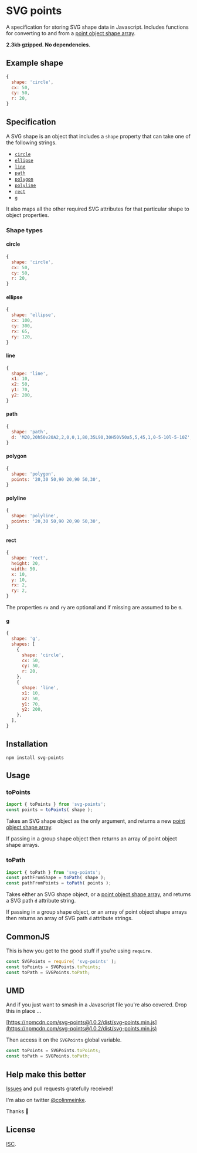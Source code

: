 # SVG points

A specification for storing SVG shape data in Javascript.
Includes functions for converting to and from a
[point object shape array](https://github.com/colinmeinke/points).

**2.3kb gzipped. No dependencies.**

## Example shape

```js
{
  shape: 'circle',
  cx: 50,
  cy: 50,
  r: 20,
}
```

## Specification

A SVG shape is an object that includes a `shape` property
that can take one of the following strings.

- [`circle`](#circle)
- [`ellipse`](#ellipse)
- [`line`](#line)
- [`path`](#path)
- [`polygon`](#polygon)
- [`polyline`](#polyline)
- [`rect`](#rect)
- [`g`](#group)

It also maps all the other required SVG attributes for that
particular shape to object properties.

### Shape types

#### circle

```js
{
  shape: 'circle',
  cx: 50,
  cy: 50,
  r: 20,
}
```

#### ellipse

```js
{
  shape: 'ellipse',
  cx: 100,
  cy: 300,
  rx: 65,
  ry: 120,
}
```

#### line

```js
{
  shape: 'line',
  x1: 10,
  x2: 50,
  y1: 70,
  y2: 200,
}
```

#### path

```js
{
  shape: 'path',
  d: 'M20,20h50v20A2,2,0,0,1,80,35L90,30H50V50a5,5,45,1,0-5-10l-5-10Z',
}
```

#### polygon

```js
{
  shape: 'polygon',
  points: '20,30 50,90 20,90 50,30',
}
```

#### polyline

```js
{
  shape: 'polyline',
  points: '20,30 50,90 20,90 50,30',
}
```

#### rect

```js
{
  shape: 'rect',
  height: 20,
  width: 50,
  x: 10,
  y: 10,
  rx: 2,
  ry: 2,
}
```

The properties `rx` and `ry` are optional and if missing are
assumed to be `0`.

#### g

```js
{
  shape: 'g',
  shapes: [
    {
      shape: 'circle',
      cx: 50,
      cy: 50,
      r: 20,
    },
    {
      shape: 'line',
      x1: 10,
      x2: 50,
      y1: 70,
      y2: 200,
    },
  ],
}
```

## Installation

```
npm install svg-points
```

## Usage

### toPoints

```js
import { toPoints } from 'svg-points';
const points = toPoints( shape );
```

Takes an SVG shape object as the only argument, and
returns a new
[point object shape array](https://github.com/colinmeinke/points).

If passing in a group shape object then returns an array of
point object shape arrays.

### toPath

```js
import { toPath } from 'svg-points';
const pathFromShape = toPath( shape );
const pathFromPoints = toPath( points );
```

Takes either an SVG shape object, or a
[point object shape array](https://github.com/colinmeinke/points),
and returns a SVG path `d` attribute string.

If passing in a group shape object, or an array of
point object shape arrays then returns an array of
SVG path `d` attribute strings.

## CommonJS

This is how you get to the good stuff if you're using
`require`.

```js
const SVGPoints = require( 'svg-points' );
const toPoints = SVGPoints.toPoints;
const toPath = SVGPoints.toPath;
```

## UMD

And if you just want to smash in a Javascript file you're
also covered. Drop this in place ...

[https://npmcdn.com/svg-points@1.0.2/dist/svg-points.min.js](https://npmcdn.com/svg-points@1.0.2/dist/svg-points.min.js)

Then access it on the `SVGPoints` global variable.

```js
const toPoints = SVGPoints.toPoints;
const toPath = SVGPoints.toPath;
```

## Help make this better

[Issues](https://github.com/colinmeinke/svg-points/issues/new)
and pull requests gratefully received!

I'm also on twitter [@colinmeinke](https://twitter.com/colinmeinke).

Thanks :star2:

## License

[ISC](./LICENSE.md).

